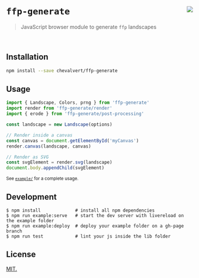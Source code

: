 # `ffp-generate` [<img src="https://github.com/chevalvert.png?size=100" align="right">](http://chevalvert.fr/)
> JavaScript browser module to generate `ffp` landscapes

<br>

## Installation

```sh
npm install --save chevalvert/ffp-generate
```

## Usage

```js
import { Landscape, Colors, prng } from 'ffp-generate'
import render from 'ffp-generate/render'
import { erode } from 'ffp-generate/post-processing'

const landscape = new Landscape(options)

// Render inside a canvas
const canvas = document.getElementById('myCanvas')
render.canvas(landscape, canvas)

// Render as SVG
const svgElement = render.svg(landscape)
document.body.appendChild(svgElement)

```
<sup>See [`example/`](example/index.html) for a complete usage.</sup>

## Development
```console
$ npm install             # install all npm dependencies
$ npm run example:serve   # start the dev server with livereload on the example folder
$ npm run example:deploy  # deploy your example folder on a gh-page branch
$ npm run test            # lint your js inside the lib folder
```

## License
[MIT.](https://tldrlegal.com/license/mit-license)
